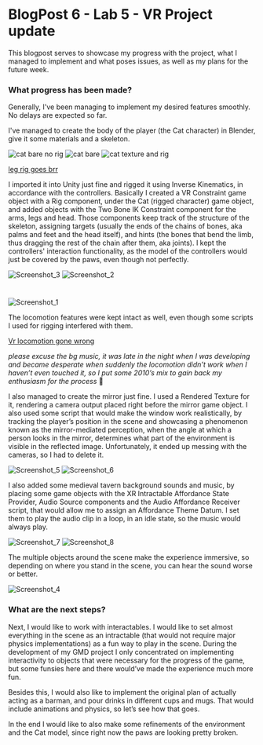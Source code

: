 # BlogPost 6 - Lab 5 - VR Project update

This blogpost serves to showcase my progress with the project, what I managed to implement and what poses issues, as well as my plans for the future week. 

### What progress has been made?

Generally, I've been managing to implement my desired features smoothly. No delays are expected so far.  

I've managed to create the body of the player (the Cat character) in Blender, give it some materials and a skeleton. 

![cat bare no rig](https://github.com/user-attachments/assets/88b20b60-4b4a-47bd-b341-6241bac04141)
![cat bare](https://github.com/user-attachments/assets/524dd6ac-8e30-4e96-81dd-c08b30c2b9e9)
![cat texture and rig](https://github.com/user-attachments/assets/9ad8be7b-498a-4935-975c-c511727837f7)

[leg rig goes brr](https://youtube.com/shorts/UX3VBgJDdqM?feature=share)

I imported it into Unity just fine and rigged it using Inverse Kinematics, in accordance with the controllers. Basically I created a VR Constraint game object with a Rig component, under the Cat (rigged character) game object, and added objects with the Two Bone IK Constraint component for the arms, legs and head. Those components keep track of the structure of the skeleton, assigning targets (usually the ends of the chains of bones, aka palms and feet and the head itself), and hints (the bones that bend the limb, thus dragging the rest of the chain after them, aka joints). I kept the controllers' interaction functionality, as the model of the controllers would just be covered by the paws, even though not perfectly. 

![Screenshot_3](https://github.com/user-attachments/assets/cbe82c80-2ab1-4e74-a0f8-ffa19b041c01)
![Screenshot_2](https://github.com/user-attachments/assets/b862d414-f9fd-4a34-a3ea-cac8b8f87204)
#
![Screenshot_1](https://github.com/user-attachments/assets/df08bef4-197a-4926-b767-ad36739b802b)

The locomotion features were kept intact as well, even though some scripts I used for rigging interfered with them. 

[Vr locomotion gone wrong](https://youtu.be/PFCjzcagLsY)

*please excuse the bg music, it was late in the night when I was developing and became desperate when suddenly the locomotion didn’t work when I haven’t even touched it, so I put some 2010’s mix to gain back my enthusiasm for the process* 🫠

I also managed to create the mirror just fine. I used a Rendered Texture for it, rendering a camera output placed right before the mirror game object. I also used some script that would make the window work realistically, by tracking the player’s position in the scene and showcasing a phenomenon known as the mirror-mediated perception, when the angle at which a person looks in the mirror, determines what part of the environment is visible in the reflected image. Unfortunately, it ended up messing with the cameras, so I had to delete it. 

![Screenshot_5](https://github.com/user-attachments/assets/6090c02b-d321-4197-b915-a701efb0a6b1)
![Screenshot_6](https://github.com/user-attachments/assets/460076b6-e153-4000-a347-773fb4f75ee5)

I also added some medieval tavern background sounds and music, by placing some game objects with the XR Intractable Affordance State Provider, Audio Source components and the Audio Affordance Receiver script, that would allow me to assign an Affordance Theme Datum. I set them to play the audio clip in a loop, in an idle state, so the music would always play. 

![Screenshot_7](https://github.com/user-attachments/assets/75c72943-d285-467a-a302-abae43b89ac7)
![Screenshot_8](https://github.com/user-attachments/assets/b01309cb-1fde-4e7c-9f27-c2c7ba7e36ac)

The multiple objects around the scene make the experience immersive, so depending on where you stand in the scene, you can hear the sound worse or better. 

![Screenshot_4](https://github.com/user-attachments/assets/6588a156-d62c-4a53-b889-063f4ad25901)

### What are the next steps?

Next, I would like to work with interactables. I would like to set almost everything in the scene as an intractable (that would not require major physics implementations) as a fun way to play in the scene. During the development of my GMD project I only concentrated on implementing interactivity to objects that were necessary for the progress of the game, but some funsies here and there would’ve made the experience much more fun.  

Besides this, I would also like to implement the original plan of actually acting as a barman, and pour drinks in different cups and mugs. That would include animations and physics, so let’s see how that goes. 

In the end I would like to also make some refinements of the environment and the Cat model, since right now the paws are looking pretty broken. 
